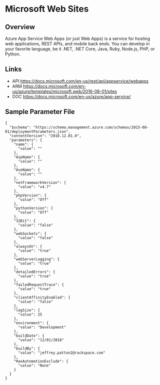 # Microsoft Web Sites

## Overview
Azure App Service Web Apps (or just Web Apps) is a service for hosting web applications, REST APIs, and mobile back ends. You can develop in your favorite language, be it .NET, .NET Core, Java, Ruby, Node.js, PHP, or Python.

## Links
- API https://docs.microsoft.com/en-us/rest/api/appservice/webapps
- ARM https://docs.microsoft.com/en-us/azure/templates/microsoft.web/2016-08-01/sites
- DOC https://docs.microsoft.com/en-us/azure/app-service/

## Sample Parameter File
```
{
  "$schema": "https://schema.management.azure.com/schemas/2015-08-01/deploymentParameters.json",
  "contentVersion": "2018.12.01.0",
  "parameters": {
    "name": {
      "value": ""
    },
    "AspName": {
      "value": ""
    },
    "AseName": {
      "value": ""
    },
    "netFrameworkVersion": {
      "value": "v4.7"
    },
    "phpVersion": {
      "value": "Off"
    },
    "pythonVersion": {
      "value": "Off"
    },
    "32Bit": {
      "value": "false"
    },
    "webSockets": {
      "value": "false"
    },
    "alwaysOn": {
      "value": "true"
    },
    "webServerLogging": {
      "value": "true"
    },
    "detailedErrors": {
      "value": "true"
    },
    "failedRequestTrace": {
      "value": "true"
    },
    "clientAffinityEnabled": {
      "value": "false"
    },
    "logSize": {
      "value": 25
    },
    "environment": {
      "value": "Development"
    },
    "buildDate": {
      "value": "12/01/2018"
    },
    "buildBy": {
      "value": "jeffrey.patton2@rackspace.com"
    },
    "RaxAutomationExclude": {
      "value": "None"
    }
  }
}
```